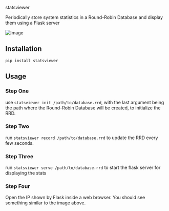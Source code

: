 statsviewer

Periodically store system statistics in a Round-Robin Database
and display them using a Flask server

![image](https://user-images.githubusercontent.com/16620882/205768089-06ab387f-47f2-4736-aadf-3618545f1632.png)


## Installation

```
pip install statsviewer
```

## Usage

### Step One

use `statsviewer init /path/to/database.rrd`, with the last argument
being the path where the Round-Robin Database will be created, to
initialize the RRD.

### Step Two

run `statsviewer record /path/to/database.rrd` to update the RRD every few seconds.

### Step Three

run `statsviewer serve /path/to/database.rrd` to start the flask server for displaying the stats

### Step Four

Open the IP shown by Flask inside a web browser. You should see something similar to the image above.
